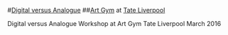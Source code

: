 #[Digital versus Analogue](http://www.tate.org.uk/whats-on/tate-liverpool/courses-and-workshops/digital-versus-analogue)
##[Art Gym](http://www.tate.org.uk/whats-on/tate-liverpool/display/art-gym) at [Tate Liverpool](http://tate.org.uk/whats-on/tate-liverpool)


Digital versus Analogue Workshop at Art Gym Tate Liverpool March 2016
